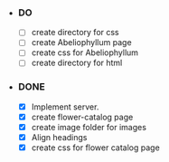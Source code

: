 - ### DO ###

  - [ ] create directory for css 
  - [ ] create Abeliophyllum page
  - [ ] create css for Abeliophyllum
  - [ ] create directory for html

- ### DONE ###

  - [x] Implement server.
  - [x] create flower-catalog page
  - [x] create image folder for images
  - [x] Align headings
  - [x] create css for flower catalog page